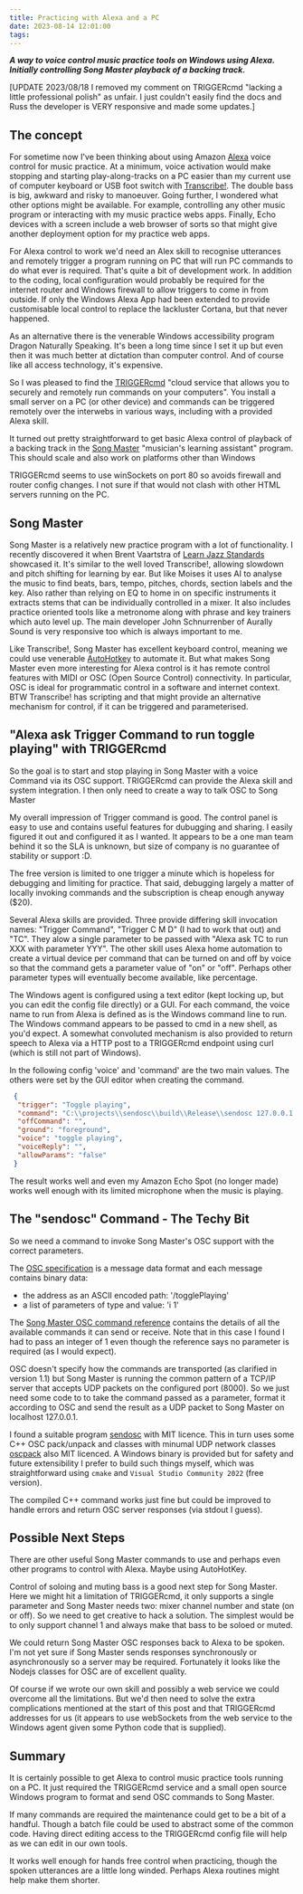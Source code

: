 ```yaml
---
title: Practicing with Alexa and a PC
date: 2023-08-14 12:01:00
tags:
---
```


***A way to voice control music practice tools on Windows using Alexa. Initially controlling Song Master playback of a backing track.***

[UPDATE 2023/08/18 I removed my comment on TRIGGERcmd "lacking a little professional polish" as unfair. I just couldn't easily find the docs and Russ the developer is VERY responsive and made some updates.]

## The concept

For sometime now I've been thinking about using Amazon [Alexa](https://developer.amazon.com/en-GB/alexa/) voice control for music practice. At a minimum, voice activation would make stopping and starting play-along-tracks on a PC easier than my current use of computer keyboard or USB foot switch with [Transcribe!](https://www.seventhstring.com/xscribe/overview.html). The double bass is big, awkward and risky to manoeuver. Going further, I wondered what other options might be available. For example, controlling any other music program or interacting with my music practice webs apps. Finally, Echo devices with a screen include a web browser of sorts so that might give another deployment option for my practice web apps.

For Alexa control to work we'd need an Alex skill to recognise utterances and remotely trigger a program running on PC that will run PC commands to do what ever is required. That's quite a bit of development work. In addition to the coding, local configuration would probably be required for the internet router and Windows firewall to allow triggers to come in from outside. If only the Windows Alexa App had been extended to provide customisable local control to replace the lackluster Cortana, but that never happened.

As an alternative there is the venerable Windows accessibility program Dragon Naturally Speaking. It's been a long time since I set it up but even then it was much better at dictation than computer control. And of course like all access technology, it's expensive.

So I was pleased to find the [TRIGGERcmd](https://www.triggercmd.com/en/) "cloud service that allows you to securely and remotely run commands on your computers". You install a small server on a PC (or other device) and commands can be triggered remotely over the interwebs in various ways, including with a provided Alexa skill.

It turned out pretty straightforward to get basic Alexa control of playback of a backing track in the [Song Master](https://aurallysound.com/) "musician's learning assistant" program. This should scale and also work on platforms other than Windows

TRIGGERcmd seems to use winSockets on port 80 so avoids firewall and router config changes. I not sure if that would not clash with other HTML servers running on the PC.

## Song Master

Song Master is a relatively new practice program with a lot of functionality. I recently discovered it when Brent Vaartstra of [Learn Jazz Standards](https://www.learnjazzstandards.com/) showcased it. It's similar to the well loved Transcribe!, allowing slowdown and pitch shifting for learning by ear. But like Moises it uses AI to analyse the music to find beats, bars, tempo, pitches, chords, section labels and the key. Also rather than relying on EQ to home in on specific instruments it extracts stems that can be individually controlled in a mixer. It also includes practice oriented tools like a metronome along with phrase and key trainers which auto level up. The main developer John Schnurrenber of Aurally Sound is very responsive too which is always important to me.

Like Transcribe!, Song Master has excellent keyboard control, meaning we could use venerable [AutoHotkey](https://www.autohotkey.com/) to automate it. But what makes Song Master even more interesting for Alexa control is it has remote control features with MIDI or OSC (Open Source Control) connectivity. In particular, OSC is ideal for programmatic control in a software and internet context. BTW Transcribe! has scripting and that might provide an alternative mechanism for control, if it can be triggered and parameterised.

## "Alexa ask Trigger Command to run toggle playing" with TRIGGERcmd

So the goal is to start and stop playing in Song Master with a voice Command via its OSC support. TRIGGERcmd can provide the Alexa skill and system integration. I then only need to create a way to talk OSC to Song Master

My overall impression of Trigger command is good. The control panel is easy to use and contains useful features for dubugging and sharing. I easily figured it out and configured it as I wanted. It appears to be a one man team behind it so the SLA is unknown, but size of company is no guarantee of stability or support :D.

The free version is limited to one trigger a minute which is hopeless for debugging and limiting for practice. That said, debugging largely a matter of locally invoking commands and the subscription is cheap enough anyway ($20).

Several Alexa skills are provided. Three provide differing skill invocation names: "Trigger Command", "Trigger C M D" (I had to work that out) and "TC". They alow a single parameter to be passed with "Alexa ask TC to run XXX with parameter YYY". The other skill uses Alexa home automation to create a virtual device per command that can be turned on and off by voice so that the command gets a parameter value of "on" or "off". Perhaps other parameter types will eventually become available, like percentage.

The Windows agent is configured using a text editor (kept locking up, but you can edit the config file directly) or a GUI. For each command, the voice name to run from Alexa is defined as is the Windows command line to run. The Windows command appears to be passed to cmd in a new shell, as you'd expect. A somewhat convoluted mechanism is also provided to return speech to Alexa via a HTTP post to a TRIGGERcmd endpoint using curl (which is still not part of Windows).

In the following config 'voice' and 'command' are the two main values. The others were set by the GUI editor when creating the command.

```json
 {
  "trigger": "Toggle playing",
  "command": "C:\\projects\\sendosc\\build\\Release\\sendosc 127.0.0.1 8000 /togglePlaying i 1",
  "offCommand": "",
  "ground": "foreground",
  "voice": "toggle playing",
  "voiceReply": "",
  "allowParams": "false"
 }
 ```

The result works well and even my Amazon Echo Spot (no longer made) works well enough  with its limited microphone when the music is playing.

## The "sendosc" Command - The Techy Bit

So we need a command to invoke Song Master's OSC support with the correct parameters.

The [OSC specification](https://opensoundcontrol.stanford.edu/) is a message data format and each message contains binary data:

- the address as an ASCII encoded path: '/togglePlaying'
- a list of parameters of type and value: 'i 1'

The [Song Master OSC command reference](https://aurallysound.com/blogs/quick-start/osc-commands) contains the details of all the available commands it can send or receive. Note that in this case I found I had to pass an integer of 1 even though the reference says no parameter is required (as I would expect).

OSC doesn't specify how the commands are transported (as clarified in version 1.1) but Song Master is running the common pattern of a TCP/IP server that accepts UDP packets on the configured port (8000). So we just need some code to to take the command passed as a parameter, format it according to OSC and send the result as a UDP packet to Song Master on localhost 127.0.0.1.

I found a suitable program [sendosc](https://github.com/yoggy/sendosc) with MIT licence. This in turn uses some C++ OSC pack/unpack and classes with minumal UDP network classes [oscpack](http://www.rossbencina.com/code/oscpack) also MIT licenced. A Windows binary is provided but for safety and future extensibility I prefer to build such things myself, which was straightforward using ```cmake``` and ```Visual Studio Community 2022``` (free version).

The compiled C++ command works just fine but could be improved to handle errors and return OSC server responses (via stdout I guess).

## Possible Next Steps

There are other useful Song Master commands to use and perhaps even other programs to control with Alexa. Maybe using AutoHotKey.

Control of soloing and muting bass is a good next step for Song Master. Here we might hit a limitation of TRIGGERcmd, it only supports a single parameter and Song Master needs two: mixer channel number and state (on or off). So we need to get creative to hack a solution. The simplest would be to only support channel 1 and always make that bass to be soloed or muted.

We could return Song Master OSC responses back to Alexa to be spoken. I'm not yet sure if Song Master sends responses synchronously or asynchronously so a server may be required. Fortunately it looks like the Nodejs classes for OSC are of excellent quality.

Of course if we wrote our own skill and possibly a web service we could overcome all the limitations. But we'd then need to solve the extra complications mentioned at the start of this post and that TRIGGERcmd addresses for us (it appears to use webSockets from the web service to the Windows agent given some Python code that is supplied).

## Summary

It is certainly possible to get Alexa to control music practice tools running on a PC. It just required the TRIGGERcmd service and a small open source Windows program to format and send OSC commands to Song Master.

If many commands are required the maintenance could get to be a bit of a handful. Though a batch file could be used to abstract some of the common code. Having direct editing access to the TRIGGERcmd config file will help as we can edit in our own tools.

It works well enough for hands free control when practicing, though the spoken utterances are a little long winded. Perhaps Alexa routines might help make them shorter.
